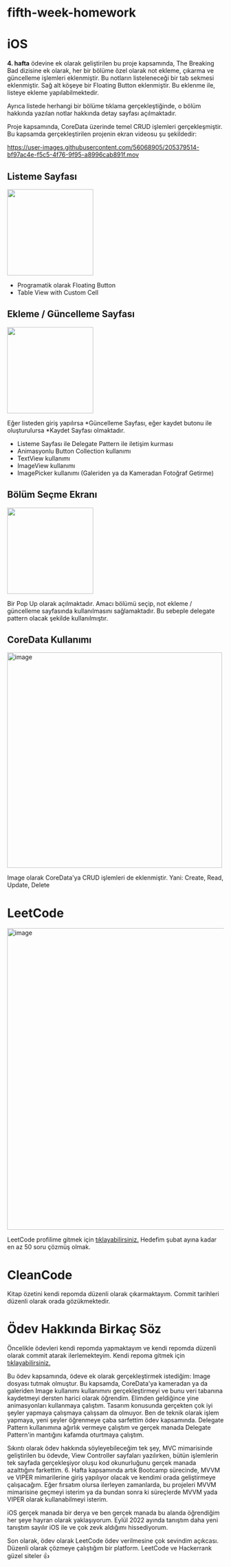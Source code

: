# fifth-week-homework

# iOS

**4. hafta** ödevine ek olarak geliştirilen bu proje kapsamında, The Breaking Bad dizisine ek olarak, her bir bölüme özel olarak not ekleme, çıkarma ve güncelleme işlemleri eklenmiştir. Bu notların listeleneceği bir tab sekmesi eklenmiştir. Sağ alt köşeye bir Floating Button eklenmiştir. Bu eklenme ile, listeye ekleme yapılabilmektedir.

Ayrıca listede herhangi bir bölüme tıklama gerçekleştiğinde, o bölüm hakkında yazılan notlar hakkında detay sayfası açılmaktadır.

Proje kapsamında, CoreData üzerinde temel CRUD işlemleri gerçekleşmiştir. Bu kapsamda gerçekleştirilen projenin ekran videosu şu şekildedir:

https://user-images.githubusercontent.com/56068905/205379514-bf97ac4e-f5c5-4f76-9f95-a8996cab891f.mov

## Listeme Sayfası

<img width="200" src= "https://user-images.githubusercontent.com/56068905/205374367-7429b33b-0bb6-45b7-88a8-44b942603719.png" />

* Programatik olarak Floating Button
* Table View with Custom Cell

## Ekleme / Güncelleme Sayfası

<img width="200" src= "https://user-images.githubusercontent.com/56068905/205374679-8ea9cc32-ca03-4ec0-a09a-11b3bbb66d7c.png" />

Eğer listeden giriş yapılırsa *Güncelleme Sayfası, eğer kaydet butonu ile oluşturulursa *Kaydet Sayfası olmaktadır.

* Listeme Sayfası ile Delegate Pattern ile iletişim kurması
* Animasyonlu Button Collection kullanımı
* TextView kullanımı
* ImageView kullanımı
* ImagePicker kullanımı (Galeriden ya da Kameradan Fotoğraf Getirme)

## Bölüm Seçme Ekranı

<img width="200" src= "https://user-images.githubusercontent.com/56068905/205376526-1fa1797e-89d8-47f2-87d0-4889d075dc3c.png" />

Bir Pop Up olarak açılmaktadır. Amacı bölümü seçip, not ekleme / güncelleme sayfasında kullanılmasını sağlamaktadır. Bu sebeple delegate pattern olacak şekilde kullanılmıştır.

## CoreData Kullanımı

<img width="500" alt="image" src="https://user-images.githubusercontent.com/56068905/205377149-afe152d2-1153-4796-affe-44291c8c4ab2.png">

Image olarak CoreData'ya CRUD işlemleri de eklenmiştir. Yani: Create, Read, Update, Delete

# LeetCode

<img width="700" alt="image" src="https://user-images.githubusercontent.com/56068905/205395589-96561bd7-ae0d-429c-afea-6697b78b0443.png">

LeetCode profilime gitmek için [tıklayabilirsiniz.](https://leetcode.com/omerfarukozturk026/) Hedefim şubat ayına kadar en az 50 soru çözmüş olmak.

# CleanCode

Kitap özetini kendi repomda düzenli olarak çıkarmaktayım. Commit tarihleri düzenli olarak orada gözükmektedir.

# Ödev Hakkında Birkaç Söz

Öncelikle ödevleri kendi repomda yapmaktayım ve kendi repomda düzenli olarak commit atarak ilerlemekteyim. Kendi repoma gitmek için [tıklayabilirsiniz.](https://github.com/ozturkomerfaruk/Patika-Vakifbank-iOS-Bootcamp/tree/master/Ödevler/5.%20Hafta)

Bu ödev kapsamında, ödeve ek olarak gerçekleştirmek istediğim: Image dosyası tutmak olmuştur. Bu kapsamda, CoreData'ya kameradan ya da galeriden Image kullanımı kullanımını gerçekleştirmeyi ve bunu veri tabanına kaydetmeyi dersten harici olarak öğrendim. Elimden geldiğince yine animasyonları kullanmaya çalıştım. Tasarım konusunda gerçekten çok iyi şeyler yapmaya çalışmaya çalışsam da olmuyor. Ben de teknik olarak işlem yapmaya, yeni şeyler öğrenmeye çaba sarfettim ödev kapsamında. Delegate Pattern kullanımına ağırlık vermeye çalıştım ve gerçek manada Delegate Pattern'in mantığını kafamda oturtmaya çalıştım.

Sıkıntı olarak ödev hakkında söyleyebileceğim tek şey, MVC mimarisinde geliştirilen bu ödevde, View Controller sayfaları yazılırken, bütün işlemlerin tek sayfada gerçekleşiyor oluşu kod okunurluğunu gerçek manada azalttığını farkettim. 6. Hafta kapsamında artık Bootcamp sürecinde, MVVM ve VIPER mimarilerine giriş yapılıyor olacak ve kendimi orada geliştirmeye çalışacağım. Eğer fırsatım olursa ilerleyen zamanlarda, bu projeleri MVVM mimarisine geçmeyi isterim ya da bundan sonra ki süreçlerde MVVM yada VIPER olarak kullanabilmeyi isterim.

iOS gerçek manada bir derya ve ben gerçek manada bu alanda öğrendiğim her şeye hayran olarak yaklaşıyorum. Eylül 2022 ayında tanıştım daha yeni tanıştım sayılır iOS ile ve çok zevk aldığımı hissediyorum.

Son olarak, ödev olarak LeetCode ödev verilmesine çok sevindim açıkcası. Düzenli olarak çözmeye çalıştığım bir platform. LeetCode ve Hackerrank güzel siteler 👍
